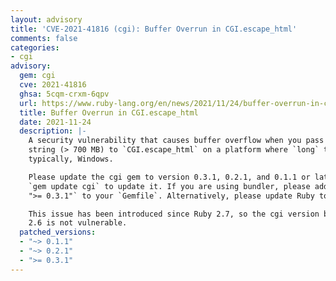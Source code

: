 ```yaml
---
layout: advisory
title: 'CVE-2021-41816 (cgi): Buffer Overrun in CGI.escape_html'
comments: false
categories:
- cgi
advisory:
  gem: cgi
  cve: 2021-41816
  ghsa: 5cqm-crxm-6qpv
  url: https://www.ruby-lang.org/en/news/2021/11/24/buffer-overrun-in-cgi-escape_html-cve-2021-41816/
  title: Buffer Overrun in CGI.escape_html
  date: 2021-11-24
  description: |-
    A security vulnerability that causes buffer overflow when you pass a very large
    string (> 700 MB) to `CGI.escape_html` on a platform where `long` type takes 4 bytes,
    typically, Windows.

    Please update the cgi gem to version 0.3.1, 0.2.1, and 0.1.1 or later. You can use
    `gem update cgi` to update it. If you are using bundler, please add `gem "cgi",
    ">= 0.3.1"` to your `Gemfile`. Alternatively, please update Ruby to 2.7.5 or 3.0.3.

    This issue has been introduced since Ruby 2.7, so the cgi version bundled with Ruby
    2.6 is not vulnerable.
  patched_versions:
  - "~> 0.1.1"
  - "~> 0.2.1"
  - ">= 0.3.1"
---
```

